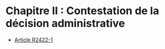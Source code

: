 # Chapitre II : Contestation de la décision administrative

* [Article R2422-1](./LEGIARTI000020064117.md)
